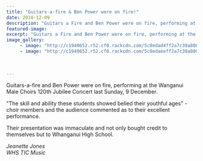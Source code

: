 ```yaml
---
title: "Guitars-a-fire & Ben Power were on fire!"
date: 2018-12-09
description: "Guitars a Fire and Ben Power were on fire, performing at the Wanganui Male Choirs 120th Jubilee Concert..."
featured-image: 
excerpt: "Guitars a Fire and Ben Power were on fire, performing at the Wanganui Male Choirs 120th Jubilee Concert last Sunday, 9 December."
image_gallery:
     - image: "http://c1940652.r52.cf0.rackcdn.com/5c0edad4ff2a7c39a8001309/Ben-Power-Male-Choir-9-dec.jpg"
     - image: "http://c1940652.r52.cf0.rackcdn.com/5c0edaeeff2a7c39a800130b/Guitars-of-Fire-Male-Choir-9-dec.jpg"
    
    
    
---
```


<p>Guitars-a-fire and Ben Power were on fire, performing at the Wanganui Male Choirs 120th Jubilee Concert last Sunday, 9 December.</p>
<p>"The skill and ability these students showed belied their youthful ages" - choir members and the audience commented as to their excellent performance.</p>
<p>Their presentation was immaculate and not only bought credit to themselves but to Whanganui High School.</p>
<p><em>Jeanette Jones</em><br /><em>WHS TIC Music</em></p>

